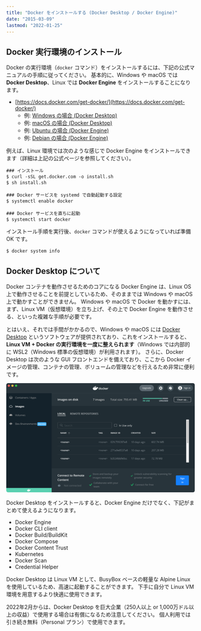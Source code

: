 ```yaml
---
title: "Docker をインストールする (Docker Desktop / Docker Engine)"
date: "2015-03-09"
lastmod: "2022-01-25"
---
```


Docker 実行環境のインストール
----

Docker の実行環境（`docker` コマンド）をインストールするには、下記の公式マニュアルの手順に従ってください。
基本的に、Windows や macOS では __Docker Desktop__、Linux では __Docker Engine__ をインストールすることになります。

- [https://docs.docker.com/get-docker/](https://docs.docker.com/get-docker/)
  - 例: [Windows の場合 (Docker Desktop)](https://docs.docker.com/desktop/windows/install/)
  - 例: [macOS の場合 (Docker Desktop)](https://docs.docker.com/desktop/mac/install/)
  - 例: [Ubuntu の場合 (Docker Engine)](https://docs.docker.com/engine/install/ubuntu/)
  - 例: [Debian の場合 (Docker Engine)](https://docs.docker.com/engine/install/debian/)

例えば、Linux 環境では次のような感じで Docker Engine をインストールできます（詳細は上記の公式ページを参照してください）。

```console
### インストール
$ curl -sSL get.docker.com -o install.sh
$ sh install.sh

### Docker サービスを systemd で自動起動する設定
$ systemctl enable docker

### Docker サービスを直ちに起動
$ systemctl start docker
```

インストール手順を実行後、`docker` コマンドが使えるようになっていれば準備 OK です。

```console
$ docker system info
```


Docker Desktop について
----

Docker コンテナを動作させるためのコアになる Docker Engine は、Linux OS 上で動作させることを前提としているため、そのままでは Windows や macOS 上で動かすことができません。
Windows や macOS で Docker を動かすには、まず、Linux VM（仮想環境）を立ち上げ、その上で Docker Engine を動作させる、といった複雑な手順が必要です。

とはいえ、それでは手間がかかるので、Windows や macOS には [Docker Desktop](https://docs.docker.com/desktop/) というソフトウェアが提供されており、これをインストールすると、__Linux VM + Docker の実行環境を一度に整えられます__（Windows では内部的に WSL2（Windows 標準の仮想環境）が利用されます）。
さらに、Docker Desktop は次のような GUI フロントエンドを備えており、ここから Docker イメージの管理、コンテナの管理、ボリュームの管理などを行えるため非常に便利です。

![img-001.png](img-001.png)

Docker Desktop をインストールすると、Docker Engine だけでなく、下記がまとめて使えるようになります。

- Docker Engine
- Docker CLI client
- Docker Build/BuildKit
- Docker Compose
- Docker Content Trust
- Kubernetes
- Docker Scan
- Credential Helper

Docker Desktop は Linux VM として、BusyBox ベースの軽量な Alpine Linux を使用しているため、高速に起動することができます。
下手に自分で Linux VM 環境を用意するより快適に使用できます。

2022年2月からは、Docker Desktop を巨大企業（250人以上 or 1,000万ドル以上の収益）で使用する場合は有償になるため注意してください。
個人利用では引き続き無料（Personal プラン）で使用できます。
